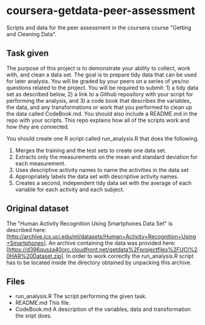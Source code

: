 coursera-getdata-peer-assessment
================================

Scripts and data for the peer assessment in the coursera course "Getting and Cleaning Data".

Task given
----------
The purpose of this project is to demonstrate your ability to collect, work with, and clean a data set. The goal is to prepare tidy data that can be used for later analysis. You will be graded by your peers on a series of yes/no questions related to the project. You will be required to submit: 1) a tidy data set as described below, 2) a link to a Github repository with your script for performing the analysis, and 3) a code book that describes the variables, the data, and any transformations or work that you performed to clean up the data called CodeBook.md. You should also include a README.md in the repo with your scripts. This repo explains how all of the scripts work and how they are connected.

You should create one R script called run_analysis.R that does the following.
1. Merges the training and the test sets to create one data set.
2. Extracts only the measurements on the mean and standard deviation for each measurement. 
3. Uses descriptive activity names to name the activities in the data set
4. Appropriately labels the data set with descriptive activity names. 
5. Creates a second, independent tidy data set with the average of each variable for each activity and each subject.

Original dataset
----------------
The "Human Activity Recognition Using Smartphones Data Set" is described here: 
[http://archive.ics.uci.edu/ml/datasets/Human+Activity+Recognition+Using+Smartphones].
An archive containing the data was provided here: 
[https://d396qusza40orc.cloudfront.net/getdata%2Fprojectfiles%2FUCI%20HAR%20Dataset.zip].
In order to work correctly the run_analysis.R script has to be located inside
the directory obtained by unpacking this archive.



Files
-----
  - run_analysis.R
    The script performing the given task.
  - README.md
    This file.
  - CodeBook.md
    A description of the variables, data and transformation the sript does.


